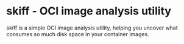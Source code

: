 # skiff - OCI image analysis utility

skiff is a simple OCI image analysis utility, helping you uncover what consumes
so much disk space in your container images.
